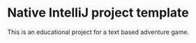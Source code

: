 # Native IntelliJ project template

This is an educational project for a text based adventure game.

